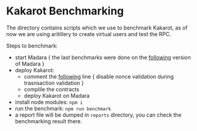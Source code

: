 # Kakarot Benchmarking

The directory contains scripts which we use to benchmark Kakarot, as of now we are using aritillery to create virtual users and test the RPC.

Steps to benchmark:
- start Madara { the last benchmarks were done on the [following](https://github.com/keep-starknet-strange/madara/tree/c46c02e6b1fe7927143d17f14ed0eec6f62f7031) version of Madara }
- deploy Kakarot:
  - comment the [following](https://github.com/kkrt-labs/kakarot/blob/42521e74a83772715db93f7b53a7df43aa3289fa/src/utils/eth_transaction.cairo#L277) line { disable nonce validation during trasnsaction validation } 
  - complile the contracts
  - deploy Kakarot on Madara
- install node modules: `npm i` 
- run the benchmark: `npm run benchmark`
- a report file will be dumped in `reports` directory, you can check the benchmarking result there.